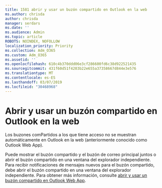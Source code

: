 ```yaml
---
title: 1581 abrir y usar un buzón compartido en Outlook en la web
ms.author: chrisda
author: chrisda
manager: serdars
ms.date: ''
ms.audience: Admin
ms.topic: article
ROBOTS: NOINDEX, NOFOLLOW
localization_priority: Priority
ms.collection: Adm_O365
ms.custom: Adm_O365
ms.assetid: ''
ms.openlocfilehash: 610c4b370ddd06e3cf286600fd6c38d922521435
ms.sourcegitcommit: 431f60d51f4203b22e655a37358667d844e3e576
ms.translationtype: MT
ms.contentlocale: es-ES
ms.lasthandoff: 03/07/2019
ms.locfileid: "30468968"
---
```

# <a name="open-and-use-a-shared-mailbox-in-outlook-on-the-web"></a>Abrir y usar un buzón compartido en Outlook en la web

Los buzones comPartidos a los que tiene acceso no se muestran automáticamente en Outlook en la web (anteriormente conocido como Outlook Web App).

Puede mostrar el buzón compartido y el buzón de correo principal juntos o abrir el buzón compartido en una ventana del explorador independiente. Para recibir notificaciones de mensajes nuevos para el buzón compartido, debe abrir el buzón compartido en una ventana del explorador independiente. Para obtener más información, consulte [abrir y usar un buzón compartido en Outlook Web App](https://support.office.com/article/BC127866-42BE-4DE7-92AE-1EF2F787FD5C).